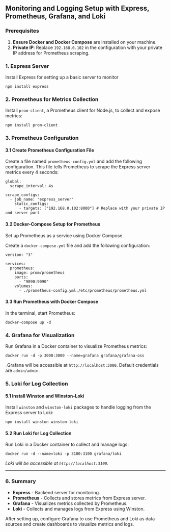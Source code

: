 ## Monitoring and Logging Setup with Express, Prometheus, Grafana, and Loki

### Prerequisites

1.  **Ensure Docker and Docker Compose** are installed on your machine.
2.  **Private IP**: Replace `192.168.0.102` in the configuration with your private IP address for Prometheus scraping.

### 1. Express Server

Install Express for setting up a basic server to monitor

```
npm install express
```

### 2. Prometheus for Metrics Collection

Install `prom-client`, a Prometheus client for Node.js, to collect and expose metrics:

```
npm install prom-client
```

### 3. Prometheus Configuration

#### 3.1 Create Prometheus Configuration File

Create a file named `prometheus-config.yml` and add the following configuration. This file tells Prometheus to scrape the Express server metrics every 4 seconds:

```
global:
  scrape_interval: 4s

scrape_configs:
  - job_name: "express_server"
    static_configs:
      - targets: ["192.168.0.102:8000"] # Replace with your private IP and server port
```

#### 3.2 Docker-Compose Setup for Prometheus

Set up Prometheus as a service using Docker Compose.

Create a `docker-compose.yml` file and add the following configuration:

```
version: "3"

services:
  prometheus:
    image: prom/prometheus
    ports:
      - "9090:9090"
    volumes:
      - ./prometheus-config.yml:/etc/prometheus/prometheus.yml
```

#### 3.3 Run Prometheus with Docker Compose

In the terminal, start Prometheus:

```
docker-compose up -d
```

### 4. Grafana for Visualization

Run Grafana in a Docker container to visualize Prometheus metrics:

```
docker run -d -p 3000:3000 --name=grafana grafana/grafana-oss
```

\_Grafana will be accessible at `http://localhost:3000`. Default credentials are `admin/admin`.

### 5. Loki for Log Collection

#### 5.1 Install Winston and Winston-Loki

Install `winston` and `winston-loki` packages to handle logging from the Express server to Loki:

```
npm install winston winston-loki
```

#### 5.2 Run Loki for Log Collection

Run Loki in a Docker container to collect and manage logs:

```
docker run -d --name=loki -p 3100:3100 grafana/loki
```

_Loki will be accessible at `http://localhost:3100`._

---

### 6. Summary

- **Express** - Backend server for monitoring.
- **Prometheus** - Collects and stores metrics from Express server.
- **Grafana** - Visualizes metrics collected by Prometheus.
- **Loki** - Collects and manages logs from Express using Winston.

After setting up, configure Grafana to use Prometheus and Loki as data sources and create dashboards to visualize metrics and logs.
